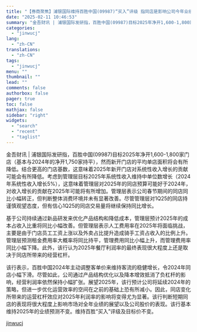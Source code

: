 ```yaml
---
title: "【券商聚焦】浦银国际维持百胜中国(09987)“买入”评级 指同店是影响公司今年业绩与股价的核心要素"
date: "2025-02-11 10:46:53"
summary: "金吾财讯 | 浦银国际发研指，百胜中国(09987)目标2025年净开1,600-1,800家门店（..."
categories:
  - "jinwucj"
lang:
  - "zh-CN"
translations:
  - "zh-CN"
tags:
  - "jinwucj"
menu: ""
thumbnail: ""
lead: ""
comments: false
authorbox: false
pager: true
toc: false
mathjax: false
sidebar: "right"
widgets:
  - "search"
  - "recent"
  - "taglist"
---
```


金吾财讯 | 浦银国际发研指，百胜中国(09987)目标2025年净开1,600-1,800家门店（基本与2024年的净开1,750家持平），然而新开门店的平均单店面积将会有所降低。结合更高的门店基数，这意味着2025年新开门店对系统性收入增长的贡献可能会有所降低。考虑到管理层目标2025年系统性收入维持中单位数增长（2024年系统性收入增长5%），这意味着管理层对2025年的同店预算可能好于2024年，对收入增长的贡献在2025年可能将有所增加。管理层表示公司春节期间的同店同比小幅转正，但判断整体消费环境并未有显著改善。尽管管理层对1Q25的同店持谨慎观望态度，但有信心1Q25的同店交易量将继续保持同比增长。  
  
基于公司持续通过新品研发来优化产品结构和降低成本，管理层预计2025年的成本占收入比重将同比小幅改善。但管理层表示人工费用率在2025年将面临挑战，主要是由于门店员工工资上涨以及外卖占比提升造成骑手工资占收入的比例上升。管理层预测租金费用率大概率将同比持平，管理费用同比小幅上升，而管理费用率同比小幅下降。此外，该行认为2025年餐厅利润率的最终表现很大程度上还是取决于同店所带来的经营杠杆。  
  
该行表示，百胜中国2024年主动调整客单价来维持客流的稳健增长，令2024年同店小幅下滑。尽管如此，公司通过产品结构优化以及降本增效抵消了负杠杆的影响，经营利润率依然保持小幅扩张。展望2025年，该行预计公司将延续2024年的策略，但进一步优化运营效率的空间在之前的基础上恐有所减小。因此，同店变化所带来的运营杠杆效应对2025年利润率的影响将变得尤为显著。该行判断短期同店的表现将很大程度上影响市场对全年业绩的展望以及公司股价的表现。该行基本维持2025年的业绩预测不变。维持百胜“买入”评级及目标价不变。

[jinwucj](https://sky.szfiu.com/info/hk/details/265843108)
